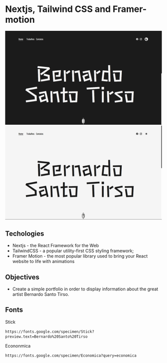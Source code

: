 # Nextjs, Tailwind CSS and Framer-motion

![Home Dark](https://github.com/dopelyner/bernardo-santo-tirso/blob/master/public/images/showcase/home-dark.png?raw=true)
![Home Light](https://github.com/dopelyner/bernardo-santo-tirso/blob/master/public/images/showcase/home-light.png?raw=true)


##  Techologies 
- Nextjs - the React Framework for the Web
- TailwindCSS - a popular utility-first CSS styling framework;
- Framer Motion - the most popular library used to bring your React website to life with animations

##  Objectives
- Create a simple portfolio in order to display information about the great artist Bernardo Santo Tirso.

## Fonts
Stick
```
https://fonts.google.com/specimen/Stick?preview.text=Bernardo%20Santo%20Tirso
```
Econonmica
```
https://fonts.google.com/specimen/Economica?query=economica
```